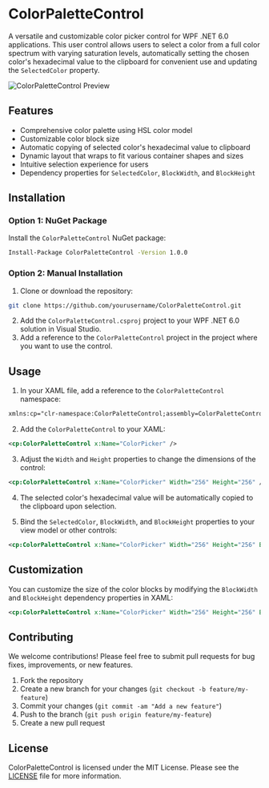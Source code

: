 ﻿# ColorPaletteControl

A versatile and customizable color picker control for WPF .NET 6.0 applications. This user control allows users to select a color from a full color spectrum with varying saturation levels, automatically setting the chosen color's hexadecimal value to the clipboard for convenient use and updating the `SelectedColor` property.

![ColorPaletteControl Preview](./preview.png)

## Features

- Comprehensive color palette using HSL color model
- Customizable color block size
- Automatic copying of selected color's hexadecimal value to clipboard
- Dynamic layout that wraps to fit various container shapes and sizes
- Intuitive selection experience for users
- Dependency properties for `SelectedColor`, `BlockWidth`, and `BlockHeight`

## Installation

### Option 1: NuGet Package

Install the `ColorPaletteControl` NuGet package:

```sh
Install-Package ColorPaletteControl -Version 1.0.0
```

### Option 2: Manual Installation

1. Clone or download the repository:

```sh
git clone https://github.com/yourusername/ColorPaletteControl.git
```

2. Add the `ColorPaletteControl.csproj` project to your WPF .NET 6.0 solution in Visual Studio.
3. Add a reference to the `ColorPaletteControl` project in the project where you want to use the control.

## Usage

1. In your XAML file, add a reference to the `ColorPaletteControl` namespace:

```xml
xmlns:cp="clr-namespace:ColorPaletteControl;assembly=ColorPaletteControl"
```

2. Add the `ColorPaletteControl` to your XAML:

```xml
<cp:ColorPaletteControl x:Name="ColorPicker" />
```

3. Adjust the `Width` and `Height` properties to change the dimensions of the control:

```xml
<cp:ColorPaletteControl x:Name="ColorPicker" Width="256" Height="256" />
```

4. The selected color's hexadecimal value will be automatically copied to the clipboard upon selection.

5. Bind the `SelectedColor`, `BlockWidth`, and `BlockHeight` properties to your view model or other controls:

```xml
<cp:ColorPaletteControl x:Name="ColorPicker" Width="256" Height="256" BlockWidth="20" BlockHeight="20" SelectedColor="{Binding MySelectedColor}" />
```

## Customization

You can customize the size of the color blocks by modifying the `BlockWidth` and `BlockHeight` dependency properties in XAML:

```xml
<cp:ColorPaletteControl x:Name="ColorPicker" Width="256" Height="256" BlockWidth="20" BlockHeight="20" />
```

## Contributing

We welcome contributions! Please feel free to submit pull requests for bug fixes, improvements, or new features.

1. Fork the repository
2. Create a new branch for your changes (`git checkout -b feature/my-feature`)
3. Commit your changes (`git commit -am "Add a new feature"`)
4. Push to the branch (`git push origin feature/my-feature`)
5. Create a new pull request

## License

ColorPaletteControl is licensed under the MIT License. Please see the [LICENSE](./LICENSE) file for more information.